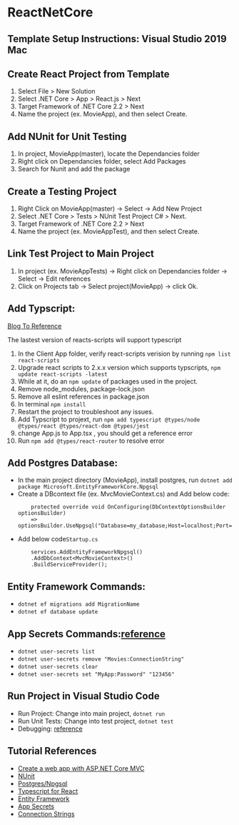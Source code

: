 # ReactNetCore

## Template Setup Instructions: Visual Studio 2019 Mac

## Create React Project from Template 
1. Select File > New Solution
2. Select .NET Core > App > React.js > Next
3. Target Framework of .NET Core 2.2 > Next
4. Name the project (ex. MovieApp), and then select Create.

## Add NUnit for Unit Testing
1. In project, MovieApp(master), locate the Dependancies folder
2. Right click on Dependancies folder, select Add Packages
3. Search for Nunit and add the package

## Create a Testing Project
1. Right Click on MovieApp(master) -> Select -> Add New Project
2. Select .NET Core > Tests > NUnit Test Project C# > Next.
3. Target Framework of .NET Core 2.2 > Next
4.  Name the project (ex. MovieAppTest), and then select Create.

## Link Test Project to Main Project
1. In project (ex. MovieAppTests) -> Right click on Dependancies folder -> Select -> Edit references
2. Click on Projects tab -> Select project(MovieApp) ->  click Ok.

## Add Typscript:
[Blog To Reference ](https://jonhilton.net/new-aspnet-core-react-project/)

The lastest version of reacts-scripts will support typescript
1. In the Client App folder, verify react-scripts verision by running `npm list react-scripts`
2. Upgrade react scripts to 2.x.x version which supports typscripts, `npm update react-scripts -latest`
3. While at it, do an `npm update` of packages used in the project.
3. Remove node_modules, package-lock.json
4. Remove all eslint references in package.json
5. In terminal `npm install`
6. Restart the project to troubleshoot any issues.
7. Add Typscript to projext, run `npm add typescript @types/node @types/react @types/react-dom @types/jest`
8. change App.js to App.tsx , you should get a reference error
9. Run `npm add @types/react-router` to resolve error

## Add Postgres Database:
- In the main project directory (MovieApp), install postgres, run `dotnet add package Microsoft.EntityFrameworkCore.Npgsql`
- Create a DBcontext file (ex. MvcMovieContext.cs) and Add below code:
    ```
        protected override void OnConfiguring(DbContextOptionsBuilder optionsBuilder)
        => optionsBuilder.UseNpgsql("Database=my_database;Host=localhost;Port=5432");
    ```
- Add below code`Startup.cs`
    ```
        services.AddEntityFrameworkNpgsql()
        .AddDbContext<MvcMovieContext>()
        .BuildServiceProvider();
    ```
    
## Entity Framework Commands:
- `dotnet ef migrations add MigrationName`
- `dotnet ef database update`

## App Secrets Commands:[reference](https://docs.microsoft.com/en-us/aspnet/core/security/app-secrets?view=aspnetcore-2.2&tabs=windows)
- `dotnet user-secrets list`
- `dotnet user-secrets remove "Movies:ConnectionString"`
- `dotnet user-secrets clear`
- `dotnet user-secrets set "MyApp:Password" "123456"`


## Run Project in Visual Studio Code
- Run Project: Change into main project, `dotnet run`
- Run Unit Tests: Change into test project, `dotnet test`
- Debugging: [reference](https://code.visualstudio.com/docs/editor/debugging)

## Tutorial References
- [Create a web app with ASP.NET Core MVC](https://docs.microsoft.com/en-us/aspnet/core/tutorials/first-mvc-app/?view=aspnetcore-3.0)
- [NUnit](https://docs.microsoft.com/en-us/dotnet/core/testing/unit-testing-with-nunit)
- [Postgres/Npgsql](http://www.npgsql.org/efcore/index.html)
- [Typescript for React](https://jonhilton.net/new-aspnet-core-react-project/)
- [Entity Framework]()
- [App Secrets](https://docs.microsoft.com/en-us/aspnet/core/security/app-secrets?view=aspnetcore-2.2&tabs=windows)
- [Connection Strings](https://medium.com/agilix/entity-framework-core-providing-a-connection-string-from-configuration-65ecd2d2f0d9)
